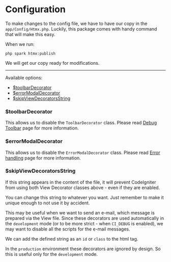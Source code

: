 # Configuration

To make changes to the config file, we have to have our copy in the `app/Config/Htmx.php`. Luckily, this package comes with handy command that will make this easy.

When we run:

    php spark htmx:publish

We will get our copy ready for modifications.

---

Available options:

- [$toolbarDecorator](#toolbarDecorator)
- [$errorModalDecorator](#errorModalDecorator)
- [$skipViewDecoratorsString](#skipViewDecoratorsString)

### $toolbarDecorator

This allows us to disable the `ToolbarDecorator` class. Please read [Debug Toolbar](debug_toolbar.md) page for more information.

### $errorModalDecorator

This allows us to disable the `ErrorModalDecorator` class. Please read [Error handling](error_handling.md) page for more information.

### $skipViewDecoratorsString

If this string appears in the content of the file, it will prevent CodeIgniter from using both View Decorator classes above - even if they are enabled.

You can change this string to whatever you want. Just remember to make it unique enough to not use it by accident.

This may be useful when we want to send an e-mail, which message is prepared via the View file.
Since these decorators are used automatically in the `development` mode (or to be more strict - when `CI_DEBUG` is enabled), we may want to disable all the scripts for the e-mail messages.

We can add the defined string as an `id` or `class` to the html tag.

In the `production` environment these decorators are ignored by design. So this is useful only for the `development` mode.
